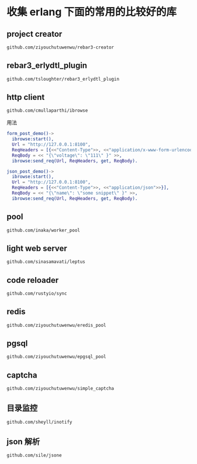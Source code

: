 # 收集 erlang 下面的常用的比较好的库

## project creator

```sh
github.com/ziyouchutuwenwu/rebar3-creator
```

## rebar3_erlydtl_plugin

```sh
github.com/tsloughter/rebar3_erlydtl_plugin
```

## http client

```sh
github.com/cmullaparthi/ibrowse
```

用法

```erlang
form_post_demo()->
  ibrowse:start(),
  Url = "http://127.0.0.1:8100",
  ReqHeaders = [{<<"Content-Type">>, <<"application/x-www-form-urlencoded">>}],
  ReqBody = << "{\"voltage\": \"111\" }" >>,
  ibrowse:send_req(Url, ReqHeaders, get, ReqBody).

json_post_demo()->
  ibrowse:start(),
  Url = "http://127.0.0.1:8100",
  ReqHeaders = [{<<"Content-Type">>, <<"application/json">>}],
  ReqBody = << "{\"name\": \"some snippet\" }" >>,
  ibrowse:send_req(Url, ReqHeaders, get, ReqBody).
```

## pool

```sh
github.com/inaka/worker_pool
```

## light web server

```sh
github.com/sinasamavati/leptus
```

## code reloader

```sh
github.com/rustyio/sync
```

## redis

```sh
github.com/ziyouchutuwenwu/eredis_pool
```

## pgsql

```sh
github.com/ziyouchutuwenwu/epgsql_pool
```

## captcha

```sh
github.com/ziyouchutuwenwu/simple_captcha
```

## 目录监控

```sh
github.com/sheyll/inotify
```

## json 解析

```sh
github.com/sile/jsone
```
